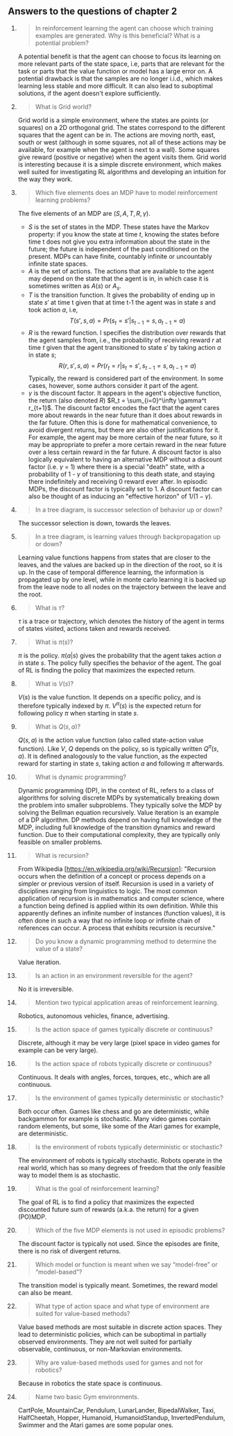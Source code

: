 ## Answers to the questions of chapter 2

1. 
    >In reinforcement learning the agent can choose which training examples are generated. Why is this beneficial? What is a potential problem?
    
    A potential benefit is that the agent can choose to focus its learning on more relevant parts of the state space, i.e, parts that are relevant for the task or parts that the value function or model has a large error on. A potential drawback is that the samples are no longer i.i.d., which makes learning less stable and more difficult. It can also lead to suboptimal solutions, if the agent doesn't explore sufficiently.

2. 
    > What is Grid world?
    
    Grid world is a simple environment, where the states are points (or squares) on a 2D orthogonal grid. The states correspond to the different squares that the agent can be in. The actions are moving north, east, south or west (although in some squares, not all of these actions may be available, for example when the agent is next to a wall). Some squares give reward (positive or negative) when the agent visits them. Grid world is interesting because it is a simple discrete environment, which makes well suited for investigating RL algorithms and developing an intuition for the way they work.

3. 
    > Which five elements does an MDP have to model reinforcement learning problems?
    
    The five elements of an MDP are $(S, A, T, R, \gamma)$.
    * $S$ is the set of states in the MDP. These states have the Markov property: if you know the state at time $t$, knowing the states before time t does not give you extra information about the state in the future; the future is independent of the past conditioned on the present. MDPs can have finite, countably infinite or uncountably infinite state spaces.
    * $A$ is the set of actions. The actions that are available to the agent may depend on the state that the agent is in, in which case it is sometimes written as $A(s)$ or $A_s$. 
    * $T$ is the transition function. It gives the probability of ending up in state $s'$ at time t given that at time t-1 the agent was in state $s$ and took action $a$, i.e, $$T(s', s, a) = Pr(s_t = s' | s_{t-1} = s, a_{t-1} = a)$$
    * $R$ is the reward function. I specifies the distribution over rewards that the agent samples from, i.e., the probability of receiving reward $r$ at time $t$ given that the agent transitioned to state $s'$ by taking action $a$ in state $s$; $$R(r, s', s, a) = Pr(r_t = r | s_t = s', s_{t-1} = s, a_{t-1} = a)$$ Typically, the reward is considered part of the environment. In some cases, however, some authors consider it part of the agent.   
    * $\gamma$ is the discount factor. It appears in the agent's objective function, the return (also denoted $R$) $R_t = \sum_{i=0}^\infty \gamma^t r_{t+1}$. The discount factor encodes the fact that the agent cares more about rewards in the near future than it does about rewards in the far future. Often this is done for mathematical convenience, to avoid divergent returns, but there are also other justifications for it. For example, the agent may be more certain of the near future, so it may be appropriate to prefer a more certain reward in the near future over a less certain reward in the far future. A discount factor is also logically equivalent to having an alternative MDP without a discount factor (i.e. $\gamma$ = 1) where there is a special "death" state, with a probability of 1 - $\gamma$ of transitioning to this death state, and staying there indefinitely and receiving 0 reward ever after. In episodic MDPs, the discount factor is typically set to 1. A discount factor can also be thought of as inducing an "effective horizon" of $1/(1-\gamma)$.

4. 
    > In a tree diagram, is successor selection of behavior up or down?
    
    The successor selection is down, towards the leaves.

5. 
    > In a tree diagram, is learning values through backpropagation up or down?
    
    Learning value functions happens from states that are closer to the leaves, and the values are backed up in the direction of the root, so it is up. In the case of temporal difference learning, the information is propagated up by one level, while in monte carlo learning it is backed up from the leave node to all nodes on the trajectory between the leave and the root.

6. 
    > What is $\tau$? 

    $\tau$ is a trace or trajectory, which denotes the history of the agent in terms of states visited, actions taken and rewards received.

7. 
    > What is $\pi(s)$?
    
    $\pi$ is the policy. $\pi(a|s)$ gives the probability that the agent takes action $a$ in state $s$. The policy fully specifies the behavior of the agent. The goal of RL is finding the policy that maximizes the expected return.

8. 
    > What is $V(s)$?
    
    $V(s)$ is the value function. It depends on a specific policy, and is therefore typically indexed by $\pi$. $V^\pi(s)$ is the expected return for following policy $\pi$ when starting in state $s$.

9. 
    > What is $Q(s,a)$?
    
    $Q(s,a)$ is the action value function (also called state-action value function). Like $V$, $Q$ depends on the policy, so is typically written $Q^\pi(s, a)$. It is defined analogously to the value function, as the expected reward for starting in state $s$, taking action $a$ and following $\pi$ afterwards.

10. 
    > What is dynamic programming?
    
    Dynamic programming (DP), in the context of RL, refers to a class of algorithms for solving discrete MDPs by systematically breaking down the problem into smaller subproblems. They typically solve the MDP by solving the Bellman equation recursively. Value iteration is an example of a DP algorithm. DP methods depend on having full knowledge of the MDP, including full knowledge of the transition dynamics and reward function. Due to their computational complexity, they are typically only feasible on smaller problems.

11. 
    > What is recursion?
    
    From Wikipedia [https://en.wikipedia.org/wiki/Recursion]: "Recursion occurs when the definition of a concept or process depends on a simpler or previous version of itself. Recursion is used in a variety of disciplines ranging from linguistics to logic. The most common application of recursion is in mathematics and computer science, where a function being defined is applied within its own definition. While this apparently defines an infinite number of instances (function values), it is often done in such a way that no infinite loop or infinite chain of references can occur. A process that exhibits recursion is recursive."

12. 
    > Do you know a dynamic programming method to determine the value of a state?
    
    Value iteration.

13. 
    > Is an action in an environment reversible for the agent?
    
    No it is irreversible.

14. 
    > Mention two typical application areas of reinforcement learning.

    Robotics, autonomous vehicles, finance, advertising.

15. 
    > Is the action space of games typically discrete or continuous?
    
    Discrete, although it may be very large (pixel space in video games for example can be very large).

16. 
    > Is the action space of robots typically discrete or continuous?
    
    Continuous. It deals with angles, forces, torques, etc., which are all continuous.

17. 
    > Is the environment of games typically deterministic or stochastic?
    
    Both occur often. Games like chess and go are deterministic, while backgammon for example is stochastic. Many video games contain random elements, but some, like some of the Atari games for example, are deterministic.

18. 
    > Is the environment of robots typically deterministic or stochastic?
    
    The environment of robots is typically stochastic. Robots operate in the real world, which has so many degrees of freedom that the only feasible way to model them is as stochastic.

19. 
    > What is the goal of reinforcement learning?
    
    The goal of RL is to find a policy that maximizes the expected discounted future sum of rewards (a.k.a. the return) for a given (PO)MDP.

20. 
    > Which of the five MDP elements is not used in episodic problems?
    
    The discount factor is typically not used. Since the episodes are finite, there is no risk of divergent returns.

21. 
    > Which model or function is meant when we say “model-free” or “model-based”?
    
    The transition model is typically meant. Sometimes, the reward model can also be meant.

22. 
    > What type of action space and what type of environment are suited for value-based methods?
    
    Value based methods are most suitable in discrete action spaces. They lead to deterministic policies, which can be suboptimal in partially observed environments. They are not well suited for partially observable, continuous, or non-Markovian environments. 

23. 
    > Why are value-based methods used for games and not for robotics?
    
    Because in robotics the state space is continuous.

24. 
    > Name two basic Gym environments.

    CartPole, MountainCar, Pendulum, LunarLander, BipedalWalker, Taxi, HalfCheetah, Hopper, Humanoid, HumanoidStandup, InvertedPendulum, Swimmer and the Atari games are some popular ones.

